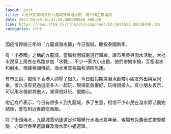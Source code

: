 ```yaml
---
layout: post
title: 大批市民穿雨衣於九龍城參與潑水節　商戶稱生意增加
date: 2023-04-09 16:41:38.000000000 +08:00
link: https://news.rthk.hk/rthk/ch/component/k2/1695523-20230409.htm
categories: rthk
---
```


因疫情停辦三年的「九龍城潑水節」今日復辦，慶祝泰國新年。

有「小泰國」之稱的九龍城，當局封閉城南道行車線，讓市民參與潑水活動。大批市民穿上雨衣在馬路參加「水戰」，不少一家大小出動，他們帶備水槍，互相潑水和射水。根據泰國傳統，潑水寓意祝福和清除厄運。

有市民說，疫情下香港人抑壓了很久，今日趁假期兼潑水節帶小朋友外出與眾同樂，很久沒有見過這麼多人一起玩，現場氣氛很好，玩得很投入。有小朋友表示，可以用水槍射其他人，覺得很好玩、很開心。

附近商戶表示，今日有很多人到九龍城，多了生意，相信不少市民在潑水節活動完結後，會在附近餐廳吃晚飯。

除了街頭潑水，九龍城賈炳達道足球場舉行水潑水嘉年華，現場有免費泰式按摩體驗，亦舉行泰拳邀請賽及潑水節小姐選舉。
